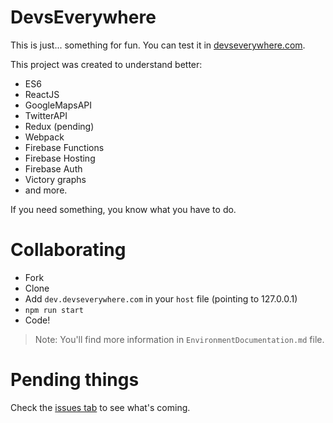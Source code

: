 # DevsEverywhere

This is just... something for fun. You can test it in [devseverywhere.com](https://devseverywhere.com).

This project was created to understand better:
* ES6
* ReactJS
* GoogleMapsAPI
* TwitterAPI
* Redux (pending)
* Webpack
* Firebase Functions
* Firebase Hosting
* Firebase Auth
* Victory graphs
* and more.

If you need something, you know what you have to do.

# Collaborating
* Fork
* Clone
* Add `dev.devseverywhere.com` in your `host` file (pointing to 127.0.0.1)
* `npm run start`
* Code!

> Note: You'll find more information in `EnvironmentDocumentation.md` file.

# Pending things
Check the [issues tab](https://github.com/BrodaNoel/devseverywhere/issues) to see what's coming.
